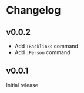 # Changelog

## v0.0.2

- Add `:Backlinks` command
- Add `:Person` command

## v0.0.1

Initial release
